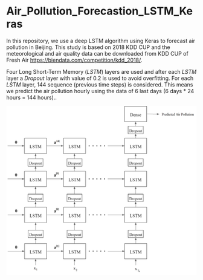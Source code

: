 # Air_Pollution_Forecastion_LSTM_Keras
In this repository, we use a deep LSTM algorithm using Keras to forecast air pollution in Beijing. This study is based on 2018 KDD CUP and the meteorological and air quality data can be downloaded from KDD CUP of Fresh Air https://biendata.com/competition/kdd_2018/.




Four Long Short-Term Memory (*LSTM*) layers are used and after each *LSTM* layer a *Dropout* layer with value of 0.2 is used to avoid overfitting.
For each *LSTM* layer, 144 sequence (previous time steps) is considered. This means we predict the air pollution hourly using the data of 6 last days (6 days * 24 hours = 144 hours)..

![GitHub Logo](/Architecture.png)


